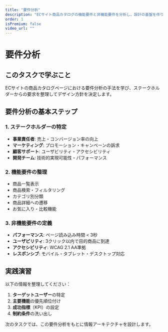 ```yaml
---
title: "要件分析"
description: "ECサイト商品カタログの機能要件と非機能要件を分析し、設計の基盤を作ります"
order: 1
isPremium: false
video_url: ""
---
```


# 要件分析

## このタスクで学ぶこと

ECサイトの商品カタログページにおける要件分析の手法を学び、ステークホルダーからの要求を整理してデザイン方針を決定します。

## 要件分析の基本ステップ

### 1. ステークホルダーの特定
- **事業責任者**: 売上・コンバージョン率の向上
- **マーケティング**: プロモーション・キャンペーンの訴求
- **顧客サポート**: ユーザビリティ・アクセシビリティ
- **開発チーム**: 技術的実現可能性・パフォーマンス

### 2. 機能要件の整理
- 商品一覧表示
- 商品検索・フィルタリング
- カテゴリ別分類
- 商品詳細への遷移
- お気に入り・比較機能

### 3. 非機能要件の定義
- **パフォーマンス**: ページ読み込み時間 < 3秒
- **ユーザビリティ**: 3クリック以内で目的商品に到達
- **アクセシビリティ**: WCAG 2.1 AA準拠
- **レスポンシブ**: モバイル・タブレット・デスクトップ対応

## 実践演習

以下の情報を整理してください：

1. **ターゲットユーザー**の特定
2. **主要機能**の優先順位付け
3. **成功指標**（KPI）の設定
4. **制約条件**の洗い出し

次のタスクでは、この要件分析をもとに情報アーキテクチャを設計します。